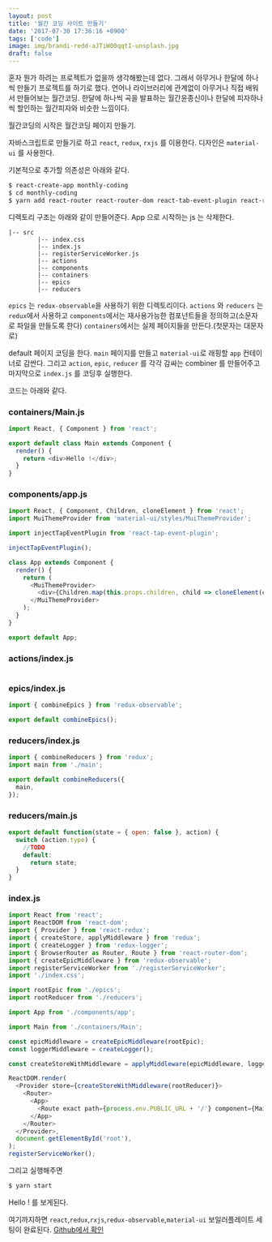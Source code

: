 ```yaml
---
layout: post
title: '월간 코딩 사이트 만들기'
date: '2017-07-30 17:36:16 +0900'
tags: ['code']
image: img/brandi-redd-aJTiW00qqtI-unsplash.jpg
draft: false
---
```


혼자 뭔가 하려는 프로젝트가 없을까 생각해봤는데 없다. 그래서 아무거나 한달에 하나씩 만들기 프로젝트를 하기로 했다.
언어나 라이브러리에 관계없이 아무거나 직접 배워서 만들어보는 월간코딩. 한달에 하나씩 곡을 발표하는 월간윤종신이나 한달에 피자하나씩 할인하는 월간피자와 비슷한 느낌이다.

월간코딩의 시작은 월간코딩 페이지 만들기.

자바스크립트로 만들기로 하고 `react`, `redux`, `rxjs` 를 이용한다. 디자인은 `material-ui` 를 사용한다.

기본적으로 추가할 의존성은 아래와 같다.

```bash
$ react-create-app monthly-coding
$ cd monthly-coding
$ yarn add react-router react-router-dom react-tab-event-plugin react-redux redux redux-logger redux-observable rxjs material-ui lodash
```

디렉토리 구조는 아래와 같이 만들어준다.
App 으로 시작하는 js 는 삭제한다.

```
|-- src
        |-- index.css
        |-- index.js
        |-- registerServiceWorker.js
        |-- actions
        |-- components
        |-- containers
        |-- epics
        |-- reducers
```

`epics` 는 `redux-observable`을 사용하기 위한 디렉토리이다.
`actions` 와 `reducers` 는 `redux`에서 사용하고
`components`에서는 재사용가능한 컴포넌트들을 정의하고(소문자로 파일을 만들도록 한다)
`containers`에서는 실제 페이지들을 만든다.(첫문자는 대문자로)

default 페이지 코딩을 한다.
`main` 페이지를 만들고 `material-ui`로 래핑할 `app` 컨테이너로 감싼다. 그리고 `action`, `epic`, `reducer` 를 각각 감싸는 combiner 를 만들어주고 마지막으로 `index.js` 를 코딩후 실행한다.

코드는 아래와 같다.

### containers/Main.js

```js
import React, { Component } from 'react';

export default class Main extends Component {
  render() {
    return <div>Hello !</div>;
  }
}
```

### components/app.js

```js
import React, { Component, Children, cloneElement } from 'react';
import MuiThemeProvider from 'material-ui/styles/MuiThemeProvider';

import injectTapEventPlugin from 'react-tap-event-plugin';

injectTapEventPlugin();

class App extends Component {
  render() {
    return (
      <MuiThemeProvider>
        <div>{Children.map(this.props.children, child => cloneElement(child, {}))}</div>
      </MuiThemeProvider>
    );
  }
}

export default App;
```

### actions/index.js

```js
```

### epics/index.js

```js
import { combineEpics } from 'redux-observable';

export default combineEpics();
```

### reducers/index.js

```js
import { combineReducers } from 'redux';
import main from './main';

export default combineReducers({
  main,
});
```

### reducers/main.js

```js
export default function(state = { open: false }, action) {
  switch (action.type) {
    //TODO
    default:
      return state;
  }
}
```

### index.js

```js
import React from 'react';
import ReactDOM from 'react-dom';
import { Provider } from 'react-redux';
import { createStore, applyMiddleware } from 'redux';
import { createLogger } from 'redux-logger';
import { BrowserRouter as Router, Route } from 'react-router-dom';
import { createEpicMiddleware } from 'redux-observable';
import registerServiceWorker from './registerServiceWorker';
import './index.css';

import rootEpic from './epics';
import rootReducer from './reducers';

import App from './components/app';

import Main from './containers/Main';

const epicMiddleware = createEpicMiddleware(rootEpic);
const loggerMiddleware = createLogger();

const createStoreWithMiddleware = applyMiddleware(epicMiddleware, loggerMiddleware)(createStore);

ReactDOM.render(
  <Provider store={createStoreWithMiddleware(rootReducer)}>
    <Router>
      <App>
        <Route exact path={process.env.PUBLIC_URL + '/'} component={Main} />
      </App>
    </Router>
  </Provider>,
  document.getElementById('root'),
);
registerServiceWorker();
```

그리고 실행해주면

```bash
$ yarn start
```

Hello ! 를 보게된다.

여기까지하면 `react`,`redux`,`rxjs`,`redux-observable`,`material-ui` 보일러플레이트 세팅이 완료된다. [Github에서 확인]

[github에서 확인]: https://github.com/amuzr/monthly-coding/tree/5861f6882d265a0b3b34cf17cdda0a3f682bdbb8
